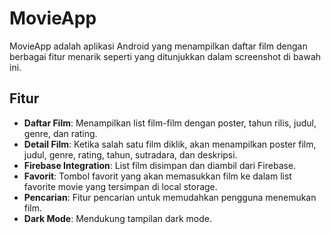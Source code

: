 # MovieApp

MovieApp adalah aplikasi Android yang menampilkan daftar film dengan berbagai fitur menarik seperti yang ditunjukkan dalam screenshot di bawah ini. 

## Fitur

- **Daftar Film**: Menampilkan list film-film dengan poster, tahun rilis, judul, genre, dan rating.
- **Detail Film**: Ketika salah satu film diklik, akan menampilkan poster film, judul, genre, rating, tahun, sutradara, dan deskripsi.
- **Firebase Integration**: List film disimpan dan diambil dari Firebase.
- **Favorit**: Tombol favorit yang akan memasukkan film ke dalam list favorite movie yang tersimpan di local storage.
- **Pencarian**: Fitur pencarian untuk memudahkan pengguna menemukan film.
- **Dark Mode**: Mendukung tampilan dark mode.
